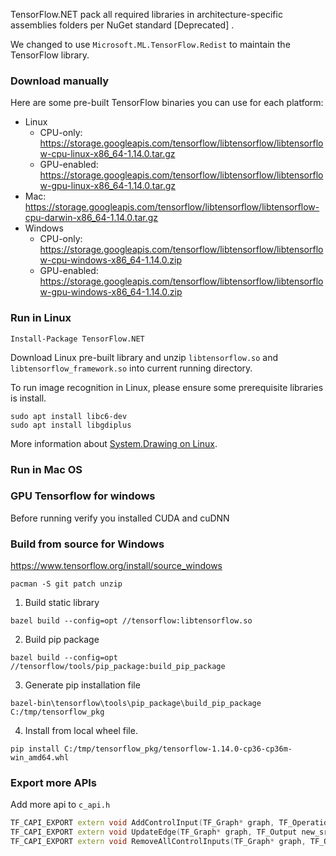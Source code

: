 TensorFlow.NET pack all required libraries in architecture-specific assemblies folders per NuGet standard [Deprecated] .

We changed to use `Microsoft.ML.TensorFlow.Redist` to maintain the TensorFlow library.



### Download manually

Here are some pre-built TensorFlow binaries you can use for each platform:

- Linux
  - CPU-only: https://storage.googleapis.com/tensorflow/libtensorflow/libtensorflow-cpu-linux-x86_64-1.14.0.tar.gz
  - GPU-enabled: https://storage.googleapis.com/tensorflow/libtensorflow/libtensorflow-gpu-linux-x86_64-1.14.0.tar.gz
- Mac: https://storage.googleapis.com/tensorflow/libtensorflow/libtensorflow-cpu-darwin-x86_64-1.14.0.tar.gz
- Windows
  - CPU-only: https://storage.googleapis.com/tensorflow/libtensorflow/libtensorflow-cpu-windows-x86_64-1.14.0.zip
  - GPU-enabled: https://storage.googleapis.com/tensorflow/libtensorflow/libtensorflow-gpu-windows-x86_64-1.14.0.zip

### Run in Linux

`Install-Package TensorFlow.NET`

Download Linux pre-built library and unzip `libtensorflow.so` and `libtensorflow_framework.so` into current running directory.

To run image recognition in Linux, please ensure some prerequisite libraries is install.

```shell
sudo apt install libc6-dev 
sudo apt install libgdiplus
```

More information about [System.Drawing on Linux](<https://www.hanselman.com/blog/HowDoYouUseSystemDrawingInNETCore.aspx>).

### Run in Mac OS

### GPU Tensorflow for windows
Before running verify you installed  CUDA and cuDNN

### Build from source for Windows

https://www.tensorflow.org/install/source_windows

`pacman -S git patch unzip`

1. Build static library

`bazel build --config=opt //tensorflow:libtensorflow.so`

2. Build pip package

`bazel build --config=opt //tensorflow/tools/pip_package:build_pip_package`

3. Generate pip installation file

`bazel-bin\tensorflow\tools\pip_package\build_pip_package C:/tmp/tensorflow_pkg`

4. Install from local wheel file.

`pip install C:/tmp/tensorflow_pkg/tensorflow-1.14.0-cp36-cp36m-win_amd64.whl`

### Export more APIs

Add more api to `c_api.h`

```c++
TF_CAPI_EXPORT extern void AddControlInput(TF_Graph* graph, TF_Operation* op, TF_Operation* input);
TF_CAPI_EXPORT extern void UpdateEdge(TF_Graph* graph, TF_Output new_src, TF_Input dst, TF_Status* status);
TF_CAPI_EXPORT extern void RemoveAllControlInputs(TF_Graph* graph, TF_Operation* op);
```




